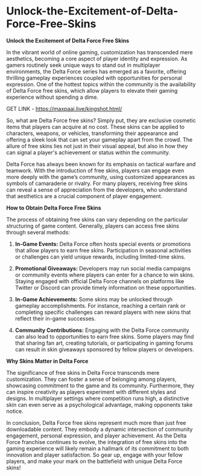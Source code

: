 # Unlock-the-Excitement-of-Delta-Force-Free-Skins

**Unlock the Excitement of Delta Force Free Skins**

In the vibrant world of online gaming, customization has transcended mere aesthetics, becoming a core aspect of player identity and expression. As gamers routinely seek unique ways to stand out in multiplayer environments, the Delta Force series has emerged as a favorite, offering thrilling gameplay experiences coupled with opportunities for personal expression. One of the hottest topics within the community is the availability of Delta Force free skins, which allow players to elevate their gaming experience without spending a dime.

GET LINK - https://maxpaai.live/kingshot.html/

So, what are Delta Force free skins? Simply put, they are exclusive cosmetic items that players can acquire at no cost. These skins can be applied to characters, weapons, or vehicles, transforming their appearance and offering a sleek look that can set your gameplay apart from the crowd. The allure of free skins lies not just in their visual appeal, but also in how they can signal a player's achievement or status within the community.

Delta Force has always been known for its emphasis on tactical warfare and teamwork. With the introduction of free skins, players can engage even more deeply with the game’s community, using customized appearances as symbols of camaraderie or rivalry. For many players, receiving free skins can reveal a sense of appreciation from the developers, who understand that aesthetics are a crucial component of player engagement.

**How to Obtain Delta Force Free Skins**

The process of obtaining free skins can vary depending on the particular structuring of game content. Generally, players can access free skins through several methods:

1. **In-Game Events:** Delta Force often hosts special events or promotions that allow players to earn free skins. Participation in seasonal activities or challenges can yield unique rewards, including limited-time skins.

2. **Promotional Giveaways:** Developers may run social media campaigns or community events where players can enter for a chance to win skins. Staying engaged with official Delta Force channels on platforms like Twitter or Discord can provide timely information on these opportunities.

3. **In-Game Achievements:** Some skins may be unlocked through gameplay accomplishments. For instance, reaching a certain rank or completing specific challenges can reward players with new skins that reflect their in-game successes.

4. **Community Contributions:** Engaging with the Delta Force community can also lead to opportunities to earn free skins. Some players may find that sharing fan art, creating tutorials, or participating in gaming forums can result in skin giveaways sponsored by fellow players or developers.

**Why Skins Matter in Delta Force**

The significance of free skins in Delta Force transcends mere customization. They can foster a sense of belonging among players, showcasing commitment to the game and its community. Furthermore, they can inspire creativity as players experiment with different styles and designs. In multiplayer settings where competition runs high, a distinctive skin can even serve as a psychological advantage, making opponents take notice.

In conclusion, Delta Force free skins represent much more than just free downloadable content. They embody a dynamic intersection of community engagement, personal expression, and player achievement. As the Delta Force franchise continues to evolve, the integration of free skins into the gaming experience will likely remain a hallmark of its commitment to both innovation and player satisfaction. So gear up, engage with your fellow players, and make your mark on the battlefield with unique Delta Force skins!
